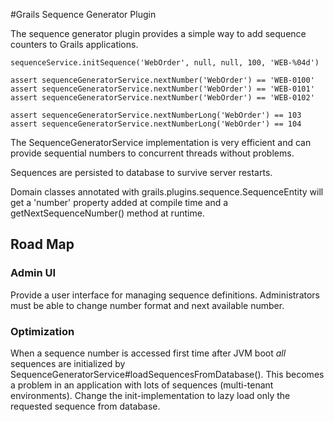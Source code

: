 #Grails Sequence Generator Plugin

The sequence generator plugin provides a simple way to add sequence counters
to Grails applications.

    sequenceService.initSequence('WebOrder', null, null, 100, 'WEB-%04d')

    assert sequenceGeneratorService.nextNumber('WebOrder') == 'WEB-0100'
    assert sequenceGeneratorService.nextNumber('WebOrder') == 'WEB-0101'
    assert sequenceGeneratorService.nextNumber('WebOrder') == 'WEB-0102'

    assert sequenceGeneratorService.nextNumberLong('WebOrder') == 103
    assert sequenceGeneratorService.nextNumberLong('WebOrder') == 104

The SequenceGeneratorService implementation is very efficient and can provide
sequential numbers to concurrent threads without problems.

Sequences are persisted to database to survive server restarts.

Domain classes annotated with grails.plugins.sequence.SequenceEntity
will get a 'number' property added at compile time and a
getNextSequenceNumber() method at runtime.

## Road Map

### Admin UI
Provide a user interface for managing sequence definitions.
Administrators must be able to change number format and next available number.

### Optimization
When a sequence number is accessed first time after JVM boot *all* sequences are initialized by
SequenceGeneratorService#loadSequencesFromDatabase(). This becomes a problem in an application
with lots of sequences (multi-tenant environments).
Change the init-implementation to lazy load only the requested sequence from database.